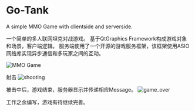 # Go-Tank
A simple MMO Game with clientside and serverside.

一个简单的多人联网坦克对战游戏。
基于QtGraphics Framework构成游戏对象和场景，客户端逻辑。
服务端使用了一个开源的游戏服务框架，该框架使用ASIO网络库实现异步通信和多玩家之间的互动。

![MMO Game](https://user-images.githubusercontent.com/48480901/201846634-3247acd9-9f0a-461c-8e79-bd45df537069.jpg)

射击
![shooting](https://user-images.githubusercontent.com/48480901/202094784-f317639f-a31f-43ee-a48f-c2ad5f5525ef.jpg)

被击中后，游戏结束，服务器显示并传递相应Message。
![game_over](https://user-images.githubusercontent.com/48480901/202094951-3e7de602-3646-474a-bfaf-959721b0664a.jpg)

工作之余编写，游戏有待继续完善。
